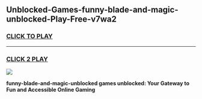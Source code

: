
## Unblocked-Games-funny-blade-and-magic-unblocked-Play-Free-v7wa2
<h3>
<a href="https://premium76.site?title=funny-blade-and-magic-unblocked&ref=12A">CLICK TO PLAY</a></h3>
<hr>

<h3>
<a href="https://premium76.site?title=funny-blade-and-magic-unblocked&ref=12A">CLICK 2 PLAY</a>
  
</h3>

<a href="https://premium76.site?title=funny-blade-and-magic-unblocked&ref=12A"><img src="https://clearcache.store/games.png"></a>


**funny-blade-and-magic-unblocked games unblocked: Your Gateway to Fun and Accessible Online Gaming**
